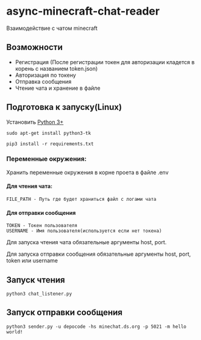 # async-minecraft-chat-reader
 
Взаимодействие с чатом minecraft     

## Возможности
- Регистрация (После регистрации токен для авторизации кладется в корень с названием token.json)
- Авторизация по токену
- Отправка сообщения
- Чтение чата и хранение в файле


## Подготовка к запуску(Linux)    
Установить [Python 3+](https://www.python.org/downloads/)    

```shell
sudo apt-get install python3-tk
```


```shell
pip3 install -r requirements.txt
```

### Переменные окружения:
Хранить переменные окружения в корне проета в файле .env

#### Для чтения чата:
    FILE_PATH - Путь где будет храниться файл с логами чата

#### Для отправки сообщения
    TOKEN - Токен пользователя
    USERNAME - Имя пользователя(используется если нет токена)

Для запуска чтения чата обязательные аргументы host, port.

Для запуска отправки сообщения обязательные аргументы host, port, token или username 

## Запуск чтения 

```
python3 chat_listener.py 
```
## Запуск отправки сообщения 

```
python3 sender.py -u depocode -hs minechat.ds.org -p 5021 -m hello world!
```
